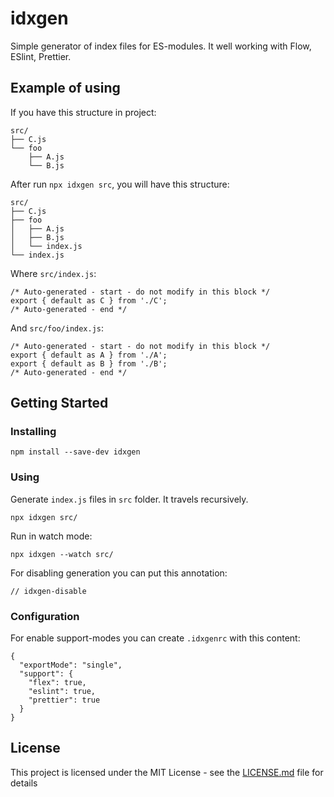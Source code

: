 # idxgen

Simple generator of index files for ES-modules. It well working with Flow, ESlint, Prettier.

## Example of using

If you have this structure in project:

```
src/
├── C.js
└── foo
    ├── A.js
    └── B.js
```

After run `npx idxgen src`, you will have this structure:

```
src/
├── C.js
├── foo
│   ├── A.js
│   ├── B.js
│   └── index.js
└── index.js
```

Where `src/index.js`:

```
/* Auto-generated - start - do not modify in this block */
export { default as C } from './C';
/* Auto-generated - end */
```

And `src/foo/index.js`:

```
/* Auto-generated - start - do not modify in this block */
export { default as A } from './A';
export { default as B } from './B';
/* Auto-generated - end */
```

## Getting Started

### Installing

```
npm install --save-dev idxgen
```

### Using

Generate `index.js` files in `src` folder. It travels recursively.

```
npx idxgen src/
```

Run in watch mode:

```
npx idxgen --watch src/
```

For disabling generation you can put this annotation:

```
// idxgen-disable
```

### Configuration

For enable support-modes you can create `.idxgenrc` with this content:

```
{
  "exportMode": "single",
  "support": {
    "flex": true,
    "eslint": true,
    "prettier": true
  }
}
```

## License

This project is licensed under the MIT License - see the [LICENSE.md](LICENSE.md) file for details
